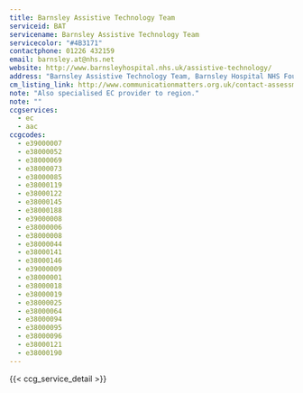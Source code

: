 ```yaml
---
title: Barnsley Assistive Technology Team
serviceid: BAT
servicename: Barnsley Assistive Technology Team
servicecolor: "#4B3171"
contactphone: 01226 432159
email: barnsley.at@nhs.net
website: http://www.barnsleyhospital.nhs.uk/assistive-technology/
address: "Barnsley Assistive Technology Team, Barnsley Hospital NHS Foundation Trust, Gawber Road,Barnsley,S75 2EP"
cm_listing_link: http://www.communicationmatters.org.uk/contact-assessment-service/barnsley-assistive-technology-service
note: "Also specialised EC provider to region."
note: ""
ccgservices:
  - ec
  - aac
ccgcodes:
  - e39000007
  - e38000052
  - e38000069
  - e38000073
  - e38000085
  - e38000119
  - e38000122
  - e38000145
  - e38000188
  - e39000008
  - e38000006
  - e38000008
  - e38000044
  - e38000141
  - e38000146
  - e39000009
  - e38000001
  - e38000018
  - e38000019
  - e38000025
  - e38000064
  - e38000094
  - e38000095
  - e38000096
  - e38000121
  - e38000190
---
```


{{< ccg_service_detail >}}
